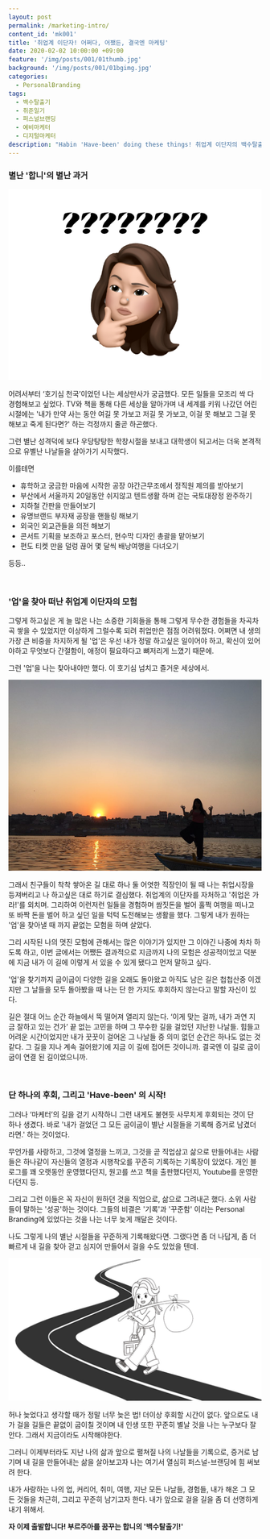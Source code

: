 ```yaml
---
layout: post
permalink: /marketing-intro/
content_id: 'mk001'
title: '취업계 이단자! 어쩌다, 어쨌든, 결국엔 마케팅'
date: 2020-02-02 10:00:00 +09:00
feature: '/img/posts/001/01thumb.jpg'
background: '/img/posts/001/01bgimg.jpg'
categories:
  - PersonalBranding
tags:
  - 백수탈출기
  - 취준일기
  - 퍼스널브랜딩
  - 예비마케터
  - 디지털마케터
description: "Habin 'Have-been' doing these things! 취업계 이단자의 백수탈출기! 예비 디지털 마케터의 작정하고 하는 '퍼스널-브랜딩'."
---
```


### 별난 '합니'의 별난 과거

![물음표](/img/posts/001/01.jpg)

 어려서부터 ‘호기심 천국’이었던 나는 세상만사가 궁금했다. 모든 일들을 모조리 싹 다 경험해보고 싶었다. TV와 책을 통해 다른 세상을 알아가며 내 세계를 키워 나갔던 어린 시절에는 '내가 만약 사는 동안 여길 못 가보고 저길 못 가보고, 이걸 못 해보고 그걸 못 해보고 죽게 된다면?' 하는 걱정까지 줄곧 하곤했다.



 그런 별난 성격덕에 보다 우당탕탕한 학창시절을 보내고 대학생이 되고서는 더욱 본격적으로 유별난 나날들을 살아가기 시작했다.

이를테면

* 휴학하고 궁금한 마음에 시작한 공장 야간근무조에서 정직원 제의를 받아보기
* 부산에서 서울까지 20일동안 쉬지않고 텐트생활 하며 걷는 국토대장정 완주하기
* 지하철 간판을 만들어보기
* 유명브랜드 부자재 공장을 핸들링 해보기
* 외국인 외교관들을 의전 해보기
* 콘서트 기획을 보조하고 포스터, 현수막 디자인 총괄을 맡아보기
* 편도 티켓 만을 덜렁 끊어 몇 달씩 배낭여행을 다녀오기

등등..

<br>

### \'업\'을 찾아 떠난 취업계 이단자의 모험

 그렇게 하고싶은 게 늘 많은 나는 소중한 기회들을 통해 그렇게 무수한 경험들을 차곡차곡 쌓을 수 있었지만 이상하게 그럴수록 되려 취업만은 점점 어려워졌다. 어쩌면 내 생의 가장 큰 비중을 차지하게 될 '업'은 우선 내가 정말 하고싶은 일이어야 하고, 확신이 있어야하고 무엇보다 간절함이, 애정이 필요하다고 뼈저리게 느꼈기 때문에.

 그런 '업'을 나는 찾아내야만 했다. 이 호기심 넘치고 즐거운 세상에서.

 ![모험](/img/posts/001/02.jpg)

 그래서 친구들이 착착 쌓아온 길 대로 하나 둘 어엿한 직장인이 될 때 나는 취업시장을 등져버리고 나 하고싶은 대로 하기로 결심했다. 취업계의 이단자를 자처하고 '취업은 가라!'를 외치며. 그리하여 이런저런 일들을 경험하며 쌈짓돈을 벌어 훌쩍 여행을 떠나고 또 바짝 돈을 벌어 하고 싶던 일을 턱턱 도전해보는 생활을 했다. 그렇게 내가 원하는 '업'을 찾아낼 때 까지 끝없는 모험을 하며 살았다.



 그리 시작된 나의 멋진 모험에 관해서는 많은 이야기가 있지만 그 이야긴 나중에 차차 하도록 하고, 이번 글에서는 어쨌든 결과적으로 지금까지 나의 모험은 성공적이었고 덕분에 지금 내가 이 길에 이렇게 서 있을 수 있게 됐다고 먼저 말하고 싶다.

'업'을 찾기까지 굽이굽이 다양한 길을 오래도 돌아왔고 아직도 남은 길은 첩첩산중 이겠지만 그 날들을 모두 돌아봤을 때 나는 단 한 가지도 후회하지 않는다고 말할 자신이 있다.

 길은 절대 어느 순간 하늘에서 뚝 떨어져 열리지 않는다. ‘이게 맞는 걸까, 내가 과연 지금 잘하고 있는 건가’ 끝 없는 고민을 하며 그 무수한 길을 걸었던 지난한 나날들. 힘들고 어려운 시간이었지만 내가 꿋꿋이 걸어온 그 나날들 중 의미 없던 순간은 하나도 없는 것 같다. 그 길을 지나 계속 걸어왔기에 지금 이 길에 접어든 것이니까. 결국엔 이 길로 굽이굽이 연결 된 길이었으니까.

<br>

### 단 하나의 후회, 그리고 \'Have-been\' 의 시작!

 그러나  ‘마케터’의 길을 걷기 시작하니 그런 내게도 불현듯 사무치게 후회되는 것이 단 하나 생겼다. 바로 '내가 걸었던 그 모든 굽이굽이 별난 시절들을 기록해 증거로 남겼더라면.' 하는 것이었다.

 무언가를 사랑하고, 그것에 열정을 느끼고, 그것을 곧 직업삼고 삶으로 만들어내는 사람들은 하나같이 자신들의 열정과 시행착오를 꾸준히 기록하는 기록장이 있었다. 개인 블로그를 꽤 오랫동안 운영했다던지, 원고를 쓰고 책을 출판했다던지, Youtube를 운영한다던지 등.

 그리고 그런 이들은 꼭 자신이 원하던 것을 직업으로, 삶으로 그려내곤 했다. 소위 사람들이 말하는 '성공'하는 것이다. 그들의 비결은 '기록'과 '꾸준함' 이라는 Personal Branding에 있었다는 것을 나는 너무 늦게 깨달은 것이다.

 나도 그렇게 나의 별난 시절들을 꾸준하게 기록해왔다면. 그랬다면 좀 더 나답게, 좀 더 빠르게 내 길을 찾아 걷고 심지어 만들어서 걸을 수도 있었을 텐데.

![모험2](/img/posts/001/03.jpg)

 허나 늦었다고 생각할 때가 정말 너무 늦은 법! 더이상 후회할 시간이 없다. 앞으로도 내가 걸을 길들은 끝없이 굽이칠 것이며 내 인생 또한 꾸준히 별날 것을 나는 누구보다 잘 안다. 그래서 지금이라도 시작해야한다.

 그러니 이제부터라도 지난 나의 삶과 앞으로 펼쳐질 나의 나날들을 기록으로, 증거로 남기며 내 길을 만들어내는 삶을 살아보고자 나는 여기서 열심히 퍼스널-브랜딩에 힘 써보려 한다.

 내가 사랑하는 나의 업, 커리어, 취미, 여행, 지난 모든 나날들, 경험들, 내가 해온 그 모든 것들을 차근히, 그리고 꾸준히 남기고자 한다. 내가 앞으로 걸을 길을 좀 더 선명하게 내기 위해서.

**자 이제 출발합니다! 부르주아를 꿈꾸는 합니의 '백수탈출기!'**

<br>

<br>
